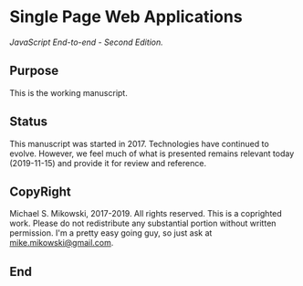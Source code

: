 # Single Page Web Applications
*JavaScript End-to-end - Second Edition.*

## Purpose
This is the working manuscript.

## Status
This manuscript was started in 2017. Technologies have continued to evolve.
However, we feel much of what is presented remains relevant today (2019-11-15)
and provide it for review and reference.

## CopyRight
Michael S. Mikowski, 2017-2019. All rights reserved. 
This is a coprighted work. Please do not redistribute any substantial portion
without written permission. I'm a pretty easy going guy, so just ask at
mike.mikowski@gmail.com.

## End
